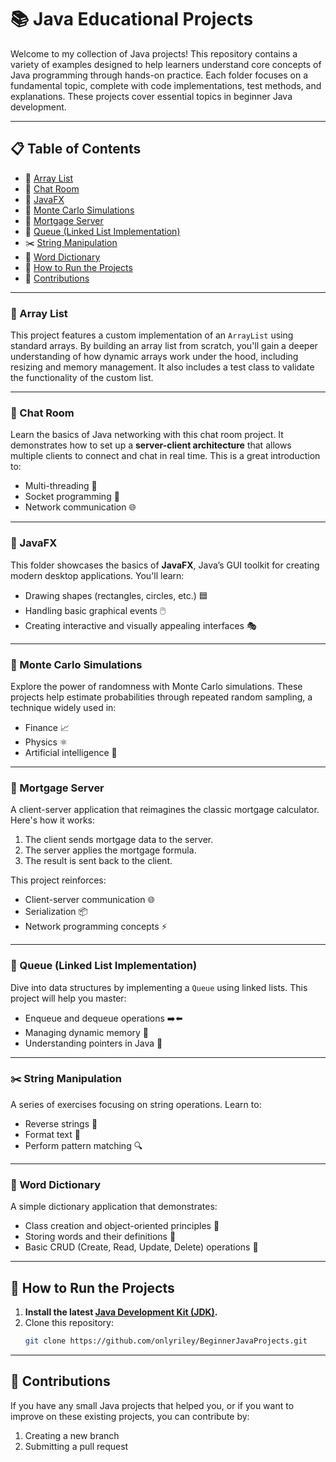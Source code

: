 # 📚 Java Educational Projects

Welcome to my collection of Java projects! This repository contains a variety of examples designed to help learners understand core concepts of Java programming through hands-on practice. Each folder focuses on a fundamental topic, complete with code implementations, test methods, and explanations. These projects cover essential topics in beginner Java development.

---

## 📋 Table of Contents
- 🔢 [Array List](#-array-list)
- 💬 [Chat Room](#-chat-room)
- 🎨 [JavaFX](#-javafx)
- 🎲 [Monte Carlo Simulations](#-monte-carlo-simulations)
- 🏦 [Mortgage Server](#-mortgage-server)
- 🔄 [Queue (Linked List Implementation)](#-queue-linked-list-implementation)
- ✂️ [String Manipulation](#-string-manipulation)
- 📖 [Word Dictionary](#-word-dictionary)
- 🚀 [How to Run the Projects](#-how-to-run-the-projects)
- 🙌 [Contributions](#-contributions)

---

### 🔢 Array List
This project features a custom implementation of an `ArrayList` using standard arrays. By building an array list from scratch, you'll gain a deeper understanding of how dynamic arrays work under the hood, including resizing and memory management. It also includes a test class to validate the functionality of the custom list.

---

### 💬 Chat Room
Learn the basics of Java networking with this chat room project. It demonstrates how to set up a **server-client architecture** that allows multiple clients to connect and chat in real time. This is a great introduction to:
- Multi-threading 🧵
- Socket programming 🔌
- Network communication 🌐

---

### 🎨 JavaFX
This folder showcases the basics of **JavaFX**, Java’s GUI toolkit for creating modern desktop applications. You'll learn:
- Drawing shapes (rectangles, circles, etc.) 🟦
- Handling basic graphical events 🖱️
- Creating interactive and visually appealing interfaces 🎭

---

### 🎲 Monte Carlo Simulations
Explore the power of randomness with Monte Carlo simulations. These projects help estimate probabilities through repeated random sampling, a technique widely used in:
- Finance 📈
- Physics ⚛️
- Artificial intelligence 🤖

---

### 🏦 Mortgage Server
A client-server application that reimagines the classic mortgage calculator. Here's how it works:
1. The client sends mortgage data to the server.
2. The server applies the mortgage formula.
3. The result is sent back to the client.

This project reinforces:
- Client-server communication 🌐
- Serialization 📦
- Network programming concepts ⚡

---

### 🔄 Queue (Linked List Implementation)
Dive into data structures by implementing a `Queue` using linked lists. This project will help you master:
- Enqueue and dequeue operations ➡️⬅️
- Managing dynamic memory 💾
- Understanding pointers in Java 🔗

---

### ✂️ String Manipulation
A series of exercises focusing on string operations. Learn to:
- Reverse strings 🔄
- Format text 📏
- Perform pattern matching 🔍

---

### 📖 Word Dictionary
A simple dictionary application that demonstrates:
- Class creation and object-oriented principles 🔧
- Storing words and their definitions 📘
- Basic CRUD (Create, Read, Update, Delete) operations 📝

---

## 🚀 How to Run the Projects
1. **Install the latest [Java Development Kit (JDK)](https://www.oracle.com/java/technologies/javase-downloads.html).**
2. Clone this repository:
   ```bash
   git clone https://github.com/onlyriley/BeginnerJavaProjects.git


---

## 🙌 Contributions
If you have any small Java projects that helped you, or if you want to improve on these existing projects, you can contribute by:
1. Creating a new branch
2. Submitting a pull request
